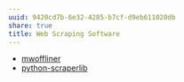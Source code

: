 ```yaml
---
uuid: 9420cd7b-6e32-4285-b7cf-d9eb611020db
share: true
title: Web Scraping Software
---
```

* [mwoffliner](../cd01cb4c-de28-4355-9b98-309dc70491c7)
* [python-scraperlib](../edae4c0e-c4dc-428d-b6eb-bdc23aa026e1)